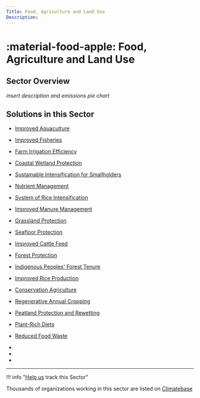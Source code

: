 ```yaml
---
Title: Food, Agriculture and Land Use
Description: 
---
```


# :material-food-apple:  Food, Agriculture and Land Use

## Sector Overview

_insert description and emissions pie chart_


## Solutions in this Sector

- [Improved Aquaculture](../improved-aquaculture)

- [Improved Fisheries](../improved-fisheries)

- [Farm Irrigation Efficiency](../farm-irrigation-efficiency)

- [Coastal Wetland Protection](../coastal-wetland-protection)

- [Sustainable Intensification for Smallholders](../sustainable-intensification-for-smallholders)

- [Nutrient Management](../nutrient-management)

- [System of Rice Intensification](../system-of-rice-intensification)

- [Improved Manure Management](../improved-manure-management)

- [Grassland Protection](../grassland-protection)

- [Seafloor Protection](../seafloor-protection)

- [Improved Cattle Feed](../improved-cattle-feed)

- [Forest Protection](../forest-protection)

- [Indigenous Peoples' Forest Tenure](../indigenous-peoples�-forest-tenure)

- [Improved Rice Production](../improved-rice-production)

- [Conservation Agriculture](../conservation-agriculture)

- [Regenerative Annual Cropping](../regenerative-annual-cropping)

- [Peatland Protection and Rewetting](../peatland-protection-and-rewetting)

- [Plant-Rich Diets](../plant-rich-diets)

- [Reduced Food Waste](../reduced-food-waste)

 -
 -
 -

---

!!! info "[Help us](../../contribute) track this Sector"

Thousands of organizations working in this sector are listed on [Climatebase](https://climatebase.org/organizations)